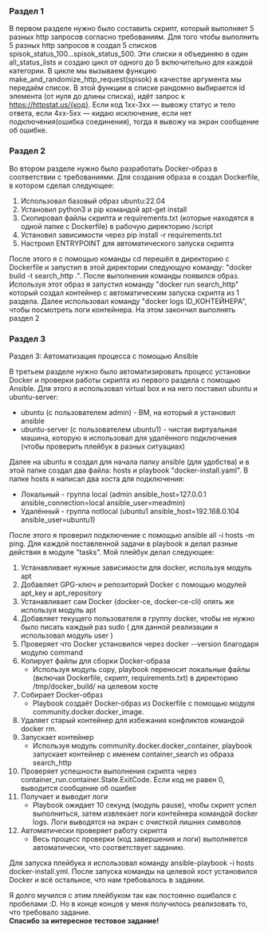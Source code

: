 ### Раздел 1
В первом разделе нужно было составить скрипт, который выполняет 5 разных http запросов согласно требованиям. Для того чтобы выполнить 5 разных http запросов я создал 5 списков spisok_status_100...spisok_status_500. Эти списки я объединяю в один all_status_lists и создаю цикл от одного до 5 включительно для каждой категории. В цикле мы вызываем функцию make_and_randomize_http_request(spisok) в качестве аргумента мы передаём список. В этой функции в списке рандомно выбирается id элемента (от нуля до длины списка), идёт запрос к https://httpstat.us/{код}. Если код 1xx-3xx — вывожу статус и тело ответа, если 4xx-5xx — кидаю исключение, если нет подключения(ошибка соединения), тогда я вывожу на экран сообщение об ошибке.

### Раздел 2
Во втором разделе нужно было разработать Docker-образ в соответствии с требованиями. Для создания образа я создал Dockerfile, в котором сделал следующее: 

1) Использовал базовый образ ubuntu:22.04
2) Установил python3 и pip командой apt-get install
3) Скопировал файлы скрипта и requirements.txt (которые находятся в одной папке с Dockerfile) в рабочую директорию /script
4) Установил зависимости через pip install -r requirements.txt
5) Настроил ENTRYPOINT для автоматического запуска скрипта

После этого я с помощью команды cd перешёл в директорию с Dockerfile и запустил в этой директории следующую команду: "docker build -t search_http .". После выполнения команды появился образ. Используя этот образ я запустил команду "docker run search_http" который создал контейнер с автоматическим запуска скрипта из 1 раздела. Далее использовал команду "docker logs ID_КОНТЕЙНЕРА", чтобы посмотреть логи контейнера. На этом закончил выполнять раздел 2

### Раздел 3
Раздел 3: Автоматизация процесса с помощью Ansible

В третьем разделе нужно было автоматизировать процесс установки Docker и проверки работы скрипта из первого раздела с помощью Ansible. Для этого я использовал virtual box и на него поставил ubuntu и ubuntu-server:

- ubuntu (с пользователем admin) - ВМ, на который я установил ansible
- ubuntu-server (с пользователем ubuntu1) - чистая виртуальная машина, которую я использовал для удалённого подключения (чтобы проверить плейбук в разных ситуациах)

Далее на ubuntu я создал для начала папку ansible (для удобства) и в этой папке создал два файла: hosts и playbook "docker-install.yaml". В папке hosts я написал два хоста для подключения:

- Локальный - группа local (admin ansible_host=127.0.0.1 ansible_connection=local ansible_user=meadmin)
- Удалённый - группа notlocal (ubuntu1 ansible_host=192.168.0.104 ansible_user=ubuntu1)

После этого я проверил подключение с помощью ansible all -i hosts -m ping.
Для каждой поставленной задачи в playbook я делал разные действия в модуле "tasks". Мой плейбук делал следующее:

1) Устанавливает нужные зависимости для docker, используя модуль apt
2) Добавляет GPG-ключ и репозиторий Docker с помощью модулей apt_key и apt_repository
3) Устанавливает сам Docker (docker-ce, docker-ce-cli) опять же используя модуль apt
4) Добавляет текущего пользователя в группу docker, чтобы не нужно было писать каждый раз sudo ( для данной реализации я использовал модуль user )
5) Проверяет что Docker установился через docker --version благодаря модулю command
6) Копирует файлы для сборки Docker-образа
    - Используя модуль copy, playbook переносит локальные файлы (включая Dockerfile, скрипт, requirements.txt) в директорию /tmp/docker_build/ на целевом хосте
7) Собирает Docker-образ
    - Playbook создаёт Docker-образ из Dockerfile с помощью модуля community.docker.docker_image.
8) Удаляет старый контейнер для избежания конфликтов командой docker rm.
9) Запускает контейнер 
    - Используя модуль community.docker.docker_container, playbook запускает контейнер с именем container_search из образа search_http
10) Проверяет успешности выполнения скрипта через container_run.container.State.ExitCode. Если код не равен 0, выводится сообщение об ошибке
11) Получает и выводит логи
    - Playbook ожидает 10 секунд (модуль pause), чтобы скрипт успел выполниться, затем извлекает логи контейнера командой docker logs. Логи выводятся на экран с очисткой лишних символов
12) Автоматически проверяет работу скрипта
    - Весь процесс проверки (код завершения и логи) выполняется автоматически, что соответствует заданию.

Для запуска плейбука я использовал команду ansible-playbook -i hosts docker-install.yml. После запуска команды на целевой хост установился Docker и всё остальное, что нам требовалось в задании.

Я долго мучился с этим плейбуком так как постоянно ошибался с пробелами :D. Но в конце концов у меня получилось реализовать то, что требовало задание.  
**Спасибо за интересное тестовое задание!** 


